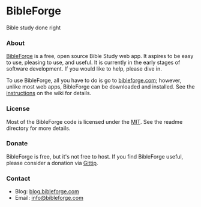 <h1>BibleForge</h1>
Bible study done right

<h3>About</h3>

<a href="http://bibleforge.com">BibleForge</a> is a free, open source Bible Study web app. It aspires to be easy to use, pleasing to use, and useful. It is currently in the early stages of software development. If you would like to help, please dive in.

To use BibleForge, all you have to do is go to <a href="http://bibleforge.com">bibleforge.com</a>; however, unlike most web apps, BibleForge can be downloaded and installed. See the <a href="https://github.com/bibleforge/BibleForge/wiki/Installation-Instructions">instructions</a> on the wiki for details.

<h3>License</h3>

Most of the BibleForge code is licensed under the <a href="http://opensource.org/licenses/MIT" target="_blank">MIT</a>. See the readme directory for more details.

<h3>Donate</h3>

BibleForge is free, but it's not free to host. If you find BibleForge useful, please consider a donation via <a href="https://www.gittip.com/bibleforge/" title="Gittip: Inspiring Generosity">Gittip</a>.

<h3>Contact</h3>

* Blog: <a href="http://blog.bibleforge.com">blog.bibleforge.com</a>
* Email: <a href="mailto:info@bibleforge.com">info@bibleforge.com</a>
